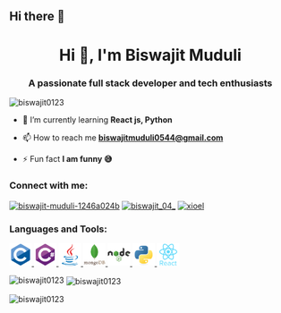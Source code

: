 ## Hi there 👋

<h1 align="center">Hi 👋, I'm Biswajit Muduli</h1>
<h3 align="center">A passionate full stack developer and tech enthusiasts</h3>


<p align="left"> <img src="https://komarev.com/ghpvc/?username=biswajit0123&label=Profile%20views&color=0e75b6&style=flat" alt="biswajit0123" /> </p>

- 🌱 I’m currently learning **React js, Python**

- 📫 How to reach me **biswajitmuduli0544@gmail.com**

- ⚡ Fun fact **I am funny 😅**

<h3 align="left">Connect with me:</h3>
<p align="left">
<a href="https://linkedin.com/in/biswajit-muduli-1246a024b" target="blank"><img align="center" src="https://raw.githubusercontent.com/rahuldkjain/github-profile-readme-generator/master/src/images/icons/Social/linked-in-alt.svg" alt="biswajit-muduli-1246a024b" height="30" width="40" /></a>
<a href="https://instagram.com/biswajit_04_" target="blank"><img align="center" src="https://raw.githubusercontent.com/rahuldkjain/github-profile-readme-generator/master/src/images/icons/Social/instagram.svg" alt="biswajit_04_" height="30" width="40" /></a>
<a href="https://www.leetcode.com/xioel" target="blank"><img align="center" src="https://raw.githubusercontent.com/rahuldkjain/github-profile-readme-generator/master/src/images/icons/Social/leet-code.svg" alt="xioel" height="30" width="40" /></a>
</p>

<h3 align="left">Languages and Tools:</h3>
<p align="left"> <a href="https://www.cprogramming.com/" target="_blank" rel="noreferrer"> <img src="https://raw.githubusercontent.com/devicons/devicon/master/icons/c/c-original.svg" alt="c" width="40" height="40"/> </a> <a href="https://www.w3schools.com/cs/" target="_blank" rel="noreferrer"> <img src="https://raw.githubusercontent.com/devicons/devicon/master/icons/csharp/csharp-original.svg" alt="csharp" width="40" height="40"/> </a> <a href="https://www.java.com" target="_blank" rel="noreferrer"> <img src="https://raw.githubusercontent.com/devicons/devicon/master/icons/java/java-original.svg" alt="java" width="40" height="40"/> </a> <a href="https://www.mongodb.com/" target="_blank" rel="noreferrer"> <img src="https://raw.githubusercontent.com/devicons/devicon/master/icons/mongodb/mongodb-original-wordmark.svg" alt="mongodb" width="40" height="40"/> </a> <a href="https://nodejs.org" target="_blank" rel="noreferrer"> <img src="https://raw.githubusercontent.com/devicons/devicon/master/icons/nodejs/nodejs-original-wordmark.svg" alt="nodejs" width="40" height="40"/> </a> <a href="https://www.python.org" target="_blank" rel="noreferrer"> <img src="https://raw.githubusercontent.com/devicons/devicon/master/icons/python/python-original.svg" alt="python" width="40" height="40"/> </a> <a href="https://reactjs.org/" target="_blank" rel="noreferrer"> <img src="https://raw.githubusercontent.com/devicons/devicon/master/icons/react/react-original-wordmark.svg" alt="react" width="40" height="40"/> </a> </p>

<p><img align="left" src="https://github-readme-stats.vercel.app/api/top-langs?username=biswajit0123&show_icons=true&locale=en&layout=compact" alt="biswajit0123" /></p>

<p>&nbsp;<img align="center" src="https://github-readme-stats.vercel.app/api?username=biswajit0123&show_icons=true&locale=en" alt="biswajit0123" /></p>

<p><img align="center" src="https://github-readme-streak-stats.herokuapp.com/?user=biswajit0123&" alt="biswajit0123" /></p>


